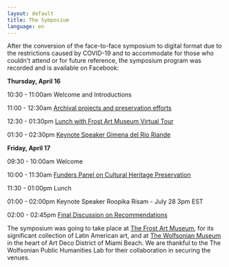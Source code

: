 ```yaml
---
layout: default
title: The Symposium
language: en
---
```


After the conversion of the face-to-face symposium to digital format due to the restrictions caused by COVID-19 and to accommodate for those who couldn't attend or for future reference, the symposium program was recorded and is available on Facebook:

**Thursday, April 16**

10:30 - 11:00am  Welcome and Introductions

11:00 - 12:30am  [Archival projects and preservation efforts](https://www.facebook.com/watch/live/?v=933081897132867&ref=watch_permalink) 

12:30 - 01:30pm  [Lunch with Frost Art Museum Virtual Tour](https://www.facebook.com/dlocaribbean/videos/220714472595923/) 

01:30 - 02:30pm  [Keynote Speaker Gimena del Rio Riande](https://www.facebook.com/dlocaribbean/videos/236070804417856/) 

**Friday, April 17**

09:30 - 10:00am  Welcome

10:00 - 11:30am  [Funders Panel on Cultural Heritage Preservation](https://www.facebook.com/dlocaribbean/videos/812093122619903/) 

11:30 - 01:00pm  Lunch

01:00 - 02:00pm  Keynote Speaker Roopika Risam - July 28 3pm EST

02:00 - 02:45pm  [Final Discussion on Recommendations](https://www.facebook.com/dlocaribbean/videos/555629578421891/)  



The symposium was going to take place at [The Frost Art Museum](https://frost.fiu.edu), for its significant collection of Latin American art, and at [The Wolfsonian Museum](https://wolfsonian.org) in the heart of Art Deco District of Miami Beach. We are thankful to the The Wolfsonian Public Humanities Lab for their collaboration in securing the venues. 